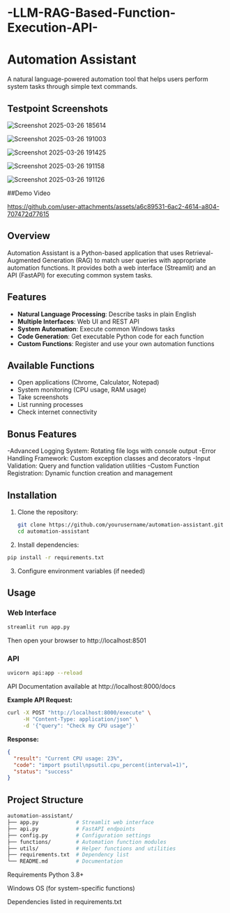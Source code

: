 # -LLM-RAG-Based-Function-Execution-API-
# Automation Assistant

A natural language-powered automation tool that helps users perform system tasks through simple text commands.

## Testpoint Screenshots
![Screenshot 2025-03-26 185614](https://github.com/user-attachments/assets/b0603219-924e-4877-9159-befe365e9d7f)

![Screenshot 2025-03-26 191003](https://github.com/user-attachments/assets/af4f84da-ee05-4310-8525-bab654b20443)

![Screenshot 2025-03-26 191425](https://github.com/user-attachments/assets/e3e47e12-4a5f-4199-bcfe-a572f31aad59)

![Screenshot 2025-03-26 191158](https://github.com/user-attachments/assets/f1b55896-cc20-495a-8069-531b409cc1a7)

![Screenshot 2025-03-26 191126](https://github.com/user-attachments/assets/c31593f4-f199-46c0-aedb-112b085d0811)

##Demo Video



https://github.com/user-attachments/assets/a6c89531-6ac2-4614-a804-707472d77615


## Overview

Automation Assistant is a Python-based application that uses Retrieval-Augmented Generation (RAG) to match user queries with appropriate automation functions. It provides both a web interface (Streamlit) and an API (FastAPI) for executing common system tasks.

## Features

- **Natural Language Processing**: Describe tasks in plain English
- **Multiple Interfaces**: Web UI and REST API
- **System Automation**: Execute common Windows tasks
- **Code Generation**: Get executable Python code for each function
- **Custom Functions**: Register and use your own automation functions

## Available Functions

- Open applications (Chrome, Calculator, Notepad)
- System monitoring (CPU usage, RAM usage)
- Take screenshots
- List running processes
- Check internet connectivity


## Bonus Features
-Advanced Logging System: Rotating file logs with console output
-Error Handling Framework: Custom exception classes and decorators
-Input Validation: Query and function validation utilities
-Custom Function Registration: Dynamic function creation and management

## Installation

1. Clone the repository:
   ```bash
   git clone https://github.com/yourusername/automation-assistant.git
   cd automation-assistant

2. Install dependencies:
```bash
pip install -r requirements.txt
```

3. Configure environment variables (if needed)

## Usage

### Web Interface
```bash
streamlit run app.py
```
Then open your browser to http://localhost:8501

### API
```bash
uvicorn api:app --reload
```
API Documentation available at http://localhost:8000/docs

**Example API Request:**
```bash
curl -X POST "http://localhost:8000/execute" \
     -H "Content-Type: application/json" \
     -d '{"query": "Check my CPU usage"}'
```

**Response:**
```json
{
  "result": "Current CPU usage: 23%",
  "code": "import psutil\npsutil.cpu_percent(interval=1)",
  "status": "success"
}
```

## Project Structure
```bash
automation-assistant/
├── app.py            # Streamlit web interface
├── api.py            # FastAPI endpoints
├── config.py         # Configuration settings
├── functions/        # Automation function modules
├── utils/            # Helper functions and utilities
├── requirements.txt  # Dependency list
└── README.md         # Documentation
```

Requirements
Python 3.8+

Windows OS (for system-specific functions)

Dependencies listed in requirements.txt
